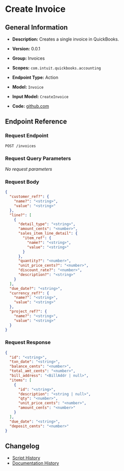 <!-- BEGIN GENERATED CONTENT -->
# Create Invoice

## General Information

- **Description:** Creates a single invoice in QuickBooks.

- **Version:** 0.0.1
- **Group:** Invoices
- **Scopes:** `com.intuit.quickbooks.accounting`
- **Endpoint Type:** Action
- **Model:** `Invoice`
- **Input Model:** `CreateInvoice`
- **Code:** [github.com](https://github.com/NangoHQ/integration-templates/tree/main/integrations/quickbooks/actions/create-invoice.ts)


## Endpoint Reference

### Request Endpoint

`POST /invoices`

### Request Query Parameters

_No request parameters_

### Request Body

```json
{
  "customer_ref?": {
    "name?": "<string>",
    "value": "<string>"
  },
  "line?": [
    {
      "detail_type": "<string>",
      "amount_cents": "<number>",
      "sales_item_line_detail": {
        "item_ref": {
          "name?": "<string>",
          "value": "<string>"
        }
      },
      "quantity?": "<number>",
      "unit_price_cents?": "<number>",
      "discount_rate?": "<number>",
      "description?": "<string>"
    }
  ],
  "due_date?": "<string>",
  "currency_ref?": {
    "name?": "<string>",
    "value": "<string>"
  },
  "project_ref?": {
    "name?": "<string>",
    "value": "<string>"
  }
}
```

### Request Response

```json
{
  "id": "<string>",
  "txn_date": "<string>",
  "balance_cents": "<number>",
  "total_amt_cents": "<number>",
  "bill_address": "<BillAddr | null>",
  "items": [
    {
      "id": "<string>",
      "description": "<string | null>",
      "qty": "<number>",
      "unit_price_cents": "<number>",
      "amount_cents": "<number>"
    }
  ],
  "due_date": "<string>",
  "deposit_cents": "<number>"
}
```

## Changelog

- [Script History](https://github.com/NangoHQ/integration-templates/commits/main/integrations/quickbooks/actions/create-invoice.ts)
- [Documentation History](https://github.com/NangoHQ/integration-templates/commits/main/integrations/quickbooks/actions/create-invoice.md)

<!-- END  GENERATED CONTENT -->

